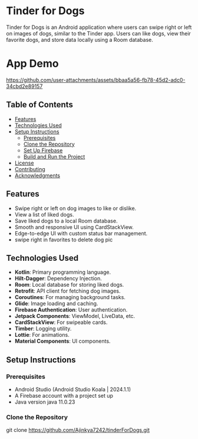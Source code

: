 # Tinder for Dogs

Tinder for Dogs is an Android application where users can swipe right or left on images of dogs, similar to the Tinder app. Users can like dogs, view their favorite dogs, and store data locally using a Room database.

# App Demo

https://github.com/user-attachments/assets/bbaa5a56-fb78-45d2-adc0-34cbd2e89157


## Table of Contents

- [Features](#features)
- [Technologies Used](#technologies-used)
- [Setup Instructions](#setup-instructions)
  - [Prerequisites](#prerequisites)
  - [Clone the Repository](#clone-the-repository)
  - [Set Up Firebase](#set-up-firebase)
  - [Build and Run the Project](#build-and-run-the-project)
- [License](#license)
- [Contributing](#contributing)
- [Acknowledgments](#acknowledgments)

## Features

- Swipe right or left on dog images to like or dislike.
- View a list of liked dogs.
- Save liked dogs to a local Room database.
- Smooth and responsive UI using CardStackView.
- Edge-to-edge UI with custom status bar management.
- swipe right in favorites to delete dog pic

## Technologies Used

- **Kotlin**: Primary programming language.
- **Hilt-Dagger**: Dependency Injection.
- **Room**: Local database for storing liked dogs.
- **Retrofit**: API client for fetching dog images.
- **Coroutines**: For managing background tasks.
- **Glide**: Image loading and caching.
- **Firebase Authentication**: User authentication.
- **Jetpack Components**: ViewModel, LiveData, etc.
- **CardStackView**: For swipeable cards.
- **Timber**: Logging utility.
- **Lottie**: For animations.
- **Material Components**: UI components.

## Setup Instructions

### Prerequisites

- Android Studio (Android Studio Koala | 2024.1.1)
- A Firebase account with a project set up
- Java version java 11.0.23

### Clone the Repository

git clone https://github.com/Ajinkya7242/tinderForDogs.git
